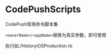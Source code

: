 # CodePushScripts
CodePush常用命令脚本集

`<ownerName>/<appName>`替换为真实参数，即可使用

执行如./HistoryiOSProduction.rb
